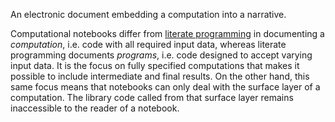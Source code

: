 An electronic document embedding a computation into a narrative.

Computational notebooks differ from [literate programming](Literate%20programming.md) in documenting a *computation*, i.e. code with all required input data, whereas literate programming documents *programs*, i.e. code designed to accept varying input data. It is the focus on fully specified computations that makes it possible to include intermediate and final results. On the other hand, this same focus means that notebooks can only deal with the surface layer of a computation. The library code called from that surface layer remains inaccessible to the reader of a notebook.
